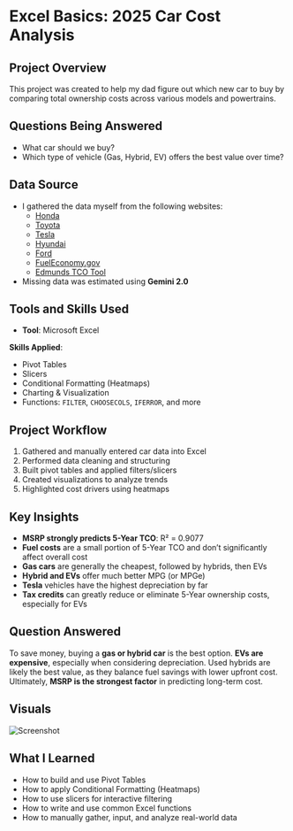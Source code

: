 # Excel Basics: 2025 Car Cost Analysis

## Project Overview

This project was created to help my dad figure out which new car to buy by comparing total ownership costs across various models and powertrains.

## Questions Being Answered

- What car should we buy?
- Which type of vehicle (Gas, Hybrid, EV) offers the best value over time?

## Data Source

- I gathered the data myself from the following websites:
  - [Honda](https://www.honda.com/)
  - [Toyota](https://www.toyota.com/)
  - [Tesla](https://www.tesla.com/)
  - [Hyundai](https://www.hyundaiusa.com/)
  - [Ford](https://www.ford.com/)
  - [FuelEconomy.gov](https://www.fueleconomy.gov/)
  - [Edmunds TCO Tool](https://www.edmunds.com/tco.html)
- Missing data was estimated using **Gemini 2.0**

## Tools and Skills Used

- **Tool**: Microsoft Excel

**Skills Applied**:

- Pivot Tables
- Slicers
- Conditional Formatting (Heatmaps)
- Charting & Visualization
- Functions: `FILTER`, `CHOOSECOLS`, `IFERROR`, and more

## Project Workflow

1. Gathered and manually entered car data into Excel
2. Performed data cleaning and structuring
3. Built pivot tables and applied filters/slicers
4. Created visualizations to analyze trends
5. Highlighted cost drivers using heatmaps

## Key Insights

- **MSRP strongly predicts 5-Year TCO**: R² = 0.9077
- **Fuel costs** are a small portion of 5-Year TCO and don’t significantly affect overall cost
- **Gas cars** are generally the cheapest, followed by hybrids, then EVs
- **Hybrid and EVs** offer much better MPG (or MPGe)
- **Tesla** vehicles have the highest depreciation by far
- **Tax credits** can greatly reduce or eliminate 5-Year ownership costs, especially for EVs

## Question Answered

To save money, buying a **gas or hybrid car** is the best option. **EVs are expensive**, especially when considering depreciation. Used hybrids are likely the best value, as they balance fuel savings with lower upfront cost. Ultimately, **MSRP is the strongest factor** in predicting long-term cost.

## Visuals

![Screenshot](./project_screenshot)

## What I Learned

- How to build and use Pivot Tables
- How to apply Conditional Formatting (Heatmaps)
- How to use slicers for interactive filtering
- How to write and use common Excel functions
- How to manually gather, input, and analyze real-world data
